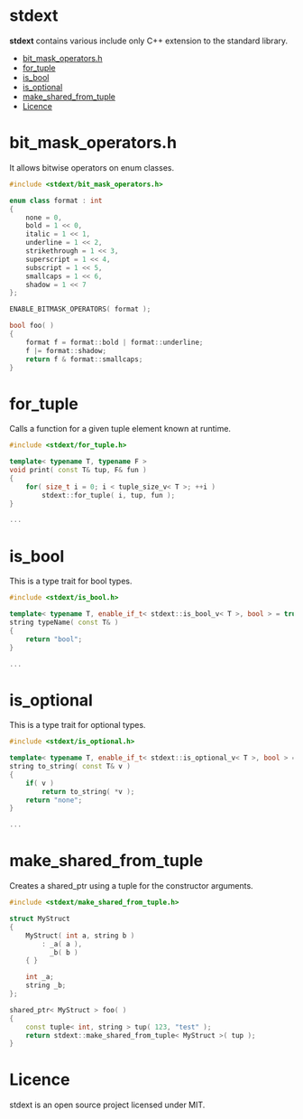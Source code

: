 # stdext
**stdext** contains various include only C++ extension to the standard library.

- [bit_mask_operators.h](#bit_mask_operatorsh)
- [for_tuple](#for_tuple)
- [is_bool](#is_bool)
- [is_optional](#is_optional)
- [make_shared_from_tuple](#make_shared_from_tuple)
- [Licence](#licence)

# bit_mask_operators.h
It allows bitwise operators on enum classes.

```cpp
#include <stdext/bit_mask_operators.h>

enum class format : int
{
	none = 0,
	bold = 1 << 0,
	italic = 1 << 1,
	underline = 1 << 2,
	strikethrough = 1 << 3,
	superscript = 1 << 4,
	subscript = 1 << 5,
	smallcaps = 1 << 6,
	shadow = 1 << 7
};

ENABLE_BITMASK_OPERATORS( format );

bool foo( )
{
    format f = format::bold | format::underline;
    f |= format::shadow;
    return f & format::smallcaps;
}
```

# for_tuple
Calls a function for a given tuple element known at runtime.

```cpp
#include <stdext/for_tuple.h>

template< typename T, typename F >
void print( const T& tup, F& fun )
{
    for( size_t i = 0; i < tuple_size_v< T >; ++i )
        stdext::for_tuple( i, tup, fun );
}

...
```

# is_bool
This is a type trait for bool types.

```cpp
#include <stdext/is_bool.h>

template< typename T, enable_if_t< stdext::is_bool_v< T >, bool > = true >
string typeName( const T& )
{
    return "bool";
}

...
```

# is_optional
This is a type trait for optional types.

```cpp
#include <stdext/is_optional.h>

template< typename T, enable_if_t< stdext::is_optional_v< T >, bool > = true >
string to_string( const T& v )
{
    if( v )
        return to_string( *v );
    return "none";
}

...
```

# make_shared_from_tuple
Creates a shared_ptr using a tuple for the constructor arguments.

```cpp
#include <stdext/make_shared_from_tuple.h>

struct MyStruct
{
    MyStruct( int a, string b )
        : _a( a ),
          _b( b )
    { }

    int _a;
    string _b;
};

shared_ptr< MyStruct > foo( )
{
    const tuple< int, string > tup( 123, "test" );
    return stdext::make_shared_from_tuple< MyStruct >( tup );
}
```

# Licence
stdext is an open source project licensed under MIT.
